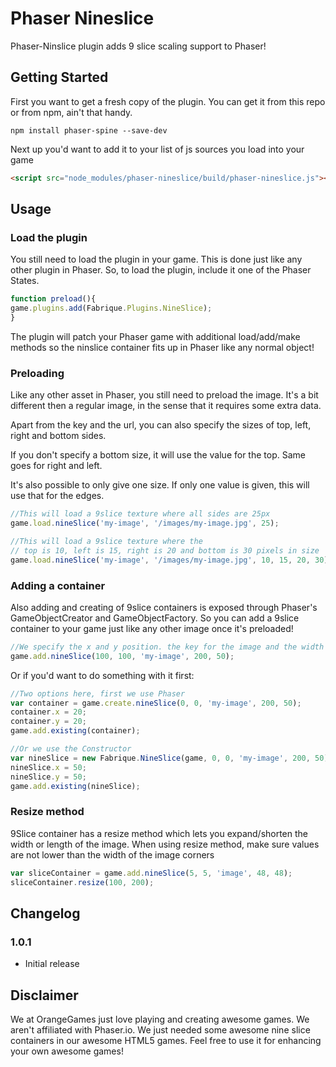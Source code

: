 Phaser Nineslice
================
Phaser-Ninslice plugin adds 9 slice scaling support to Phaser!

Getting Started
---------------
First you want to get a fresh copy of the plugin. You can get it from this repo or from npm, ain't that handy.
```
npm install phaser-spine --save-dev
```

Next up you'd want to add it to your list of js sources you load into your game
```html
<script src="node_modules/phaser-nineslice/build/phaser-nineslice.js"></script>
```

Usage
-----

### Load the plugin

You still need to load the plugin in your game. This is done just like any other plugin in Phaser.
So, to load the plugin, include it one of the Phaser States.

```javascript
function preload(){
game.plugins.add(Fabrique.Plugins.NineSlice);
}
```
The plugin will patch your Phaser game with additional load/add/make methods so the ninslice container fits up in Phaser like any normal object!

### Preloading
Like any other asset in Phaser, you still need to preload the image. It's a bit different then a regular image, in the sense that it requires some extra data.

Apart from the key and the url, you can also specify the sizes of top, left, right and bottom sides.

If you don't specify a bottom size, it will use the value for the top. Same goes for right and left.

It's also possible to only give one size. If only one value is given, this  will use that for the edges.

```javascript
//This will load a 9slice texture where all sides are 25px
game.load.nineSlice('my-image', '/images/my-image.jpg', 25);

//This will load a 9slice texture where the
// top is 10, left is 15, right is 20 and bottom is 30 pixels in size
game.load.nineSlice('my-image', '/images/my-image.jpg', 10, 15, 20, 30);
```

### Adding a container
Also adding and creating of 9slice containers is exposed through Phaser's GameObjectCreator and GameObjectFactory.
So you can add a 9slice container to your game just like any other image once it's preloaded!

```javascript
//We specify the x and y position. the key for the image and the width and height of the container. It will be automaticly scaled!
game.add.nineSlice(100, 100, 'my-image', 200, 50);
```

Or if you'd want to do something with it first:
```javascript
//Two options here, first we use Phaser
var container = game.create.nineSlice(0, 0, 'my-image', 200, 50);
container.x = 20;
container.y = 20;
game.add.existing(container);

//Or we use the Constructor
var nineSlice = new Fabrique.NineSlice(game, 0, 0, 'my-image', 200, 50);
nineSlice.x = 50;
nineSlice.y = 50;
game.add.existing(nineSlice);
```


### Resize method

9Slice container has a resize method which lets you expand/shorten the width or length of the image.
When using resize method, make sure values are not lower than the width of the image corners

```javascript
var sliceContainer = game.add.nineSlice(5, 5, 'image', 48, 48);
sliceContainer.resize(100, 200);
```

Changelog
---------
### 1.0.1
* Initial release

Disclaimer
----------
We at OrangeGames just love playing and creating awesome games. We aren't affiliated with Phaser.io. We just needed some awesome nine slice containers in our awesome HTML5 games. Feel free to use it for enhancing your own awesome games!